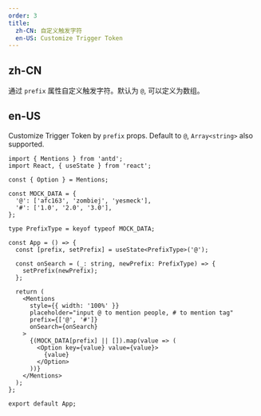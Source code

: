 ```yaml
---
order: 3
title:
  zh-CN: 自定义触发字符
  en-US: Customize Trigger Token
---
```


## zh-CN

通过 `prefix` 属性自定义触发字符。默认为 `@`, 可以定义为数组。

## en-US

Customize Trigger Token by `prefix` props. Default to `@`, `Array<string>` also supported.

```tsx
import { Mentions } from 'antd';
import React, { useState } from 'react';

const { Option } = Mentions;

const MOCK_DATA = {
  '@': ['afc163', 'zombiej', 'yesmeck'],
  '#': ['1.0', '2.0', '3.0'],
};

type PrefixType = keyof typeof MOCK_DATA;

const App = () => {
  const [prefix, setPrefix] = useState<PrefixType>('@');

  const onSearch = (_: string, newPrefix: PrefixType) => {
    setPrefix(newPrefix);
  };

  return (
    <Mentions
      style={{ width: '100%' }}
      placeholder="input @ to mention people, # to mention tag"
      prefix={['@', '#']}
      onSearch={onSearch}
    >
      {(MOCK_DATA[prefix] || []).map(value => (
        <Option key={value} value={value}>
          {value}
        </Option>
      ))}
    </Mentions>
  );
};

export default App;
```
